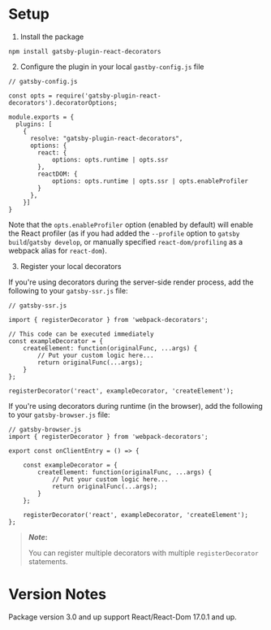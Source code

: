 # Setup

1. Install the package

`npm install gatsby-plugin-react-decorators`

2. Configure the plugin in your local `gastby-config.js` file

```
// gatsby-config.js

const opts = require('gatsby-plugin-react-decorators').decoratorOptions;

module.exports = {
  plugins: [
    {
      resolve: "gatsby-plugin-react-decorators",
      options: {
        react: {
            options: opts.runtime | opts.ssr
        },
        reactDOM: {
            options: opts.runtime | opts.ssr | opts.enableProfiler
        }
      },
    }]
}
```

Note that the `opts.enableProfiler` option (enabled by default) will enable the React profiler (as if you had added the `--profile` option to `gatsby build`/`gatsby develop`, or manually specified `react-dom/profiling` as a webpack alias for `react-dom`).

3. Register your local decorators

If you're using decorators during the server-side render process, add the following to your `gatsby-ssr.js` file:

```
// gatsby-ssr.js

import { registerDecorator } from 'webpack-decorators';

// This code can be executed immediately
const exampleDecorator = {
    createElement: function(originalFunc, ...args) {
        // Put your custom logic here...
        return originalFunc(...args);
    }
};

registerDecorator('react', exampleDecorator, 'createElement');

```

If you're using decorators during runtime (in the browser), add the following to your `gatsby-browser.js` file:

```
// gatsby-browser.js
import { registerDecorator } from 'webpack-decorators';

export const onClientEntry = () => {

    const exampleDecorator = {
        createElement: function(originalFunc, ...args) {
            // Put your custom logic here...
            return originalFunc(...args);
        }
    };

    registerDecorator('react', exampleDecorator, 'createElement');
};
```

> __*Note*:__
> 
>  You can register multiple decorators with multiple `registerDecorator` statements.

# Version Notes
Package version 3.0 and up support React/React-Dom 17.0.1 and up.